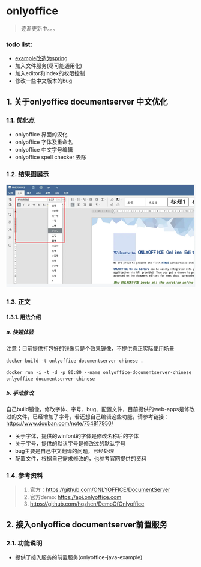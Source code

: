 # onlyoffice
>  逐渐更新中。。。
### todo list:
- [example改造为spring](https://github.com/ChefWu551/onlyoffce-example-spring)
- 加入文件服务(尽可能通用化)
- 加入editor和index的权限控制
- 修改一些中文版本的bug
## 1. 关于onlyoffice documentserver 中文优化
### 1.1. 优化点
- onlyoffice 界面的汉化
- onlyoffice 字体及重命名
- onlyoffice 中文字号编辑
- onlyoffice spell checker 去除
### 1.2. 结果图展示
![Image text](resources/image/效果图.png)
### 1.3. 正文
#### 1.3.1. 用法介绍
##### a. 快速体验
注意：目前提供打包好的镜像只是个效果镜像，不提供真正实际使用场景

`docker build -t onlyoffice-documentserver-chinese .`

`docker run -i -t -d -p 80:80 --name onlyoffice-documentserver-chinese onlyoffice-documentserver-chinese`

##### b. 手动修改
自己build镜像，修改字体、字号、bug、配置文件，目前提供的web-apps是修改过的文件，已经增加了字号，若还想自己编辑这些功能，请参考链接：https://www.douban.com/note/754817950/
+ 关于字体，提供的winfont的字体是修改名称后的字体
+ 关于字号，提供的默认字号是修改过的默认字号
+ bug主要是自己中文翻译的问题，已经处理
+ 配置文件，根据自己需求修改的，也参考官网提供的资料

### 1.4. 参考资料
> 1. 官方：https://github.com/ONLYOFFICE/DocumentServer
> 2. 官方demo: https://api.onlyoffice.com
> 3. https://github.com/hqzhen/DemoOfOnlyoffice 

## 2. 接入onlyoffice documentserver前置服务
### 2.1. 功能说明
+ 提供了接入服务的前置服务(onlyoffice-java-example)

